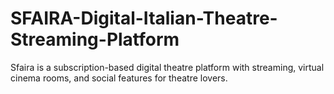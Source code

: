 # SFAIRA-Digital-Italian-Theatre-Streaming-Platform
Sfaira is a subscription-based digital theatre platform with streaming, virtual cinema rooms, and social features for theatre lovers.
